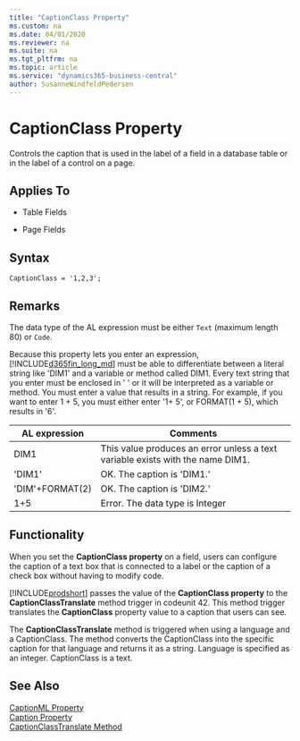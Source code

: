 ```yaml
---
title: "CaptionClass Property"
ms.custom: na
ms.date: 04/01/2020
ms.reviewer: na
ms.suite: na
ms.tgt_pltfrm: na
ms.topic: article
ms.service: "dynamics365-business-central"
author: SusanneWindfeldPedersen
---
```


# CaptionClass Property
Controls the caption that is used in the label of a field in a database table or in the label of a control on a page.  
  
## Applies To  
  
- Table Fields  
  
- Page Fields  

## Syntax

```
CaptionClass = '1,2,3';
```
  
## Remarks  
The data type of the AL expression must be either `Text` (maximum length 80) or `Code`.  
  
Because this property lets you enter an expression, [!INCLUDE[d365fin_long_md](../includes/d365fin_long_md.md)] must be able to differentiate between a literal string like 'DIM1' and a variable or method called DIM1. Every text string that you enter must be enclosed in '  ' or it will be interpreted as a variable or method. You must enter a value that results in a string. For example, if you want to enter 1 + 5, you must either enter '1+ 5', or FORMAT(1 + 5), which results in '6'.  
  
|AL expression|Comments|  
|-------------|--------|  
|DIM1|This value produces an error unless a text variable exists with the name DIM1.|  
|'DIM1'|OK. The caption is 'DIM1.'|  
|'DIM'+FORMAT(2)|OK. The caption is 'DIM2.'|  
|1+5|Error. The data type is Integer|  

## Functionality

When you set the **CaptionClass property** on a field, users can configure the caption of a text box that is connected to a label or the caption of a check box without having to modify code. <!--If you set the **CaptionClass property** on other controls, such as groups or Menu Items, the caption will not be displayed.-->

[!INCLUDE[prodshort](../includes/prodshort.md)] passes the value of the **CaptionClass property** to the **CaptionClassTranslate** method trigger in codeunit 42. This method trigger translates the **CaptionClass** property value to a caption that users can see.
 <!--The following illustration shows this sequence.

 ![Sequence to get value of CaptionClass property](media/CSIDE_CaptionClass.png "CSIDE\_CaptionClass")  -->
  

The **CaptionClassTranslate** method is triggered when using a language and a CaptionClass. The method converts the CaptionClass into the specific caption for that language and returns it as a string. Language is specified as an integer. CaptionClass is a text.

  
## See Also  
[CaptionML Property](devenv-captionml-property.md)   
[Caption Property](devenv-caption-property.md)  
[CaptionClassTranslate Method](../methods-auto/system/system-captionclasstranslate-method.md) 